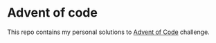 # Advent of code


This repo contains my personal solutions to [Advent of Code](https://adventofcode.com/) challenge.